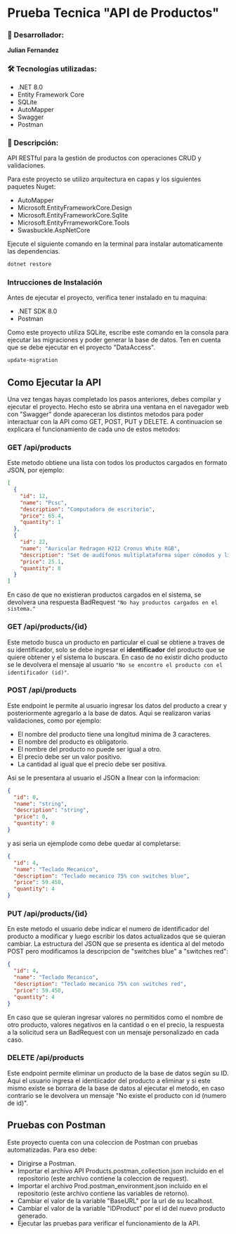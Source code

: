# Prueba Tecnica "API de Productos"
### 📌 Desarrollador: 
**Julian Fernandez**

### 🛠️ Tecnologías utilizadas: 
- .NET 8.0 
- Entity Framework Core
- SQLite
- AutoMapper
- Swagger
- Postman

###  📖 Descripción: 
API RESTful para la gestión de productos con operaciones CRUD y validaciones. 

Para este proyecto se utilizo arquitectura en capas y los siguientes paquetes Nuget:
- AutoMapper
- Microsoft.EntityFrameworkCore.Design
- Microsoft.EntityFrameworkCore.Sqlite
- Microsoft.EntityFrrameworkCore.Tools
- Swasbuckle.AspNetCore

Ejecute el siguiente comando en la terminal para instalar automaticamente las dependencias.
```html
dotnet restore
```

### Intrucciones de Instalación
Antes de ejecutar el proyecto, verifica tener instalado en tu maquina:
- .NET SDK 8.0
- Postman

Como este proyecto utiliza SQLite, escribe este comando en la consola para ejecutar las migraciones y poder generar la base de datos. Ten en cuenta que se debe ejecutar en el proyecto "DataAccess".
```html
update-migration
```

## Como Ejecutar la API

Una vez tengas hayas completado los pasos anteriores, debes compilar y ejecutar el proyecto.
Hecho esto se abrira una ventana en el navegador web con "Swagger" donde apareceran los distintos metodos para poder interactuar con la API como GET, POST, PUT y DELETE. A continuacion se explicara el funcionamiento de cada uno de estos metodos:

### GET /api/products
Este metodo obtiene una lista con todos los productos cargados en formato JSON, por ejemplo:
```json
[
  {
    "id": 12,
    "name": "Pcsc",
    "description": "Computadora de escritorio",
    "price": 65.4,
    "quantity": 1
  },
  {
    "id": 22,
    "name": "Auricular Redragon H212 Cronus White RGB",
    "description": "Set de audífonos multiplataforma súper cómodos y livianos, con una calidad de sonido capaz de crear una atmósfera plenamente inmersiva.",
    "price": 25.1,
    "quantity": 8
  }
]
```
En caso de que no existieran productos cargados en el sistema, se devolvera una respuesta BadRequest `"No hay productos cargados en el sistema."`

### GET /api/products/{id}
Este metodo busca un producto en particular el cual se obtiene a traves de su identificador, solo se debe ingresar el **identificador** del producto que se quiere obtener y el sistema lo buscara. En caso de no existir dicho producto se le devolvera el mensaje al usuario `"No se encontro el producto con el identificador (id)"`.

### POST /api/products
Este endpoint le permite al usuario ingresar los datos del producto a crear y posteriormente agregarlo a la base de datos. Aqui se realizaron varias validaciones, como por ejemplo:
- El nombre del producto tiene una longitud minima de 3 caracteres.
- El nombre del producto es obligatorio.
- El nombre del producto no puede ser igual a otro.
- El precio debe ser un valor positivo.
- La cantidad al igual que el precio debe ser positiva.

Asi se le presentara al usuario el JSON a llnear con la informacion:
```json
{
  "id": 0,
  "name": "string",
  "description": "string",
  "price": 0,
  "quantity": 0
}
```
y asi seria un ejemplode como debe quedar al completarse:

```json
{
  "id": 4,
  "name": "Teclado Mecanico",
  "description": "Teclado mecanico 75% con switches blue",
  "price": 59.450,
  "quantity": 4
}
```

### PUT /api/products/{id}
En este metodo el usuario debe indicar el numero de identificador del producto a modificar y luego escribir los datos actualizados que se quieran cambiar.
La estructura del JSON que se presenta es identica al del metodo POST pero modificamos la descripcion de "switches blue" a "switches red":

```json
{
  "id": 4,
  "name": "Teclado Mecanico",
  "description": "Teclado mecanico 75% con switches red",
  "price": 59.450,
  "quantity": 4
}
```
En caso que se quieran ingresar valores no permitidos como el nombre de otro producto, valores negativos en la cantidad o en el precio, la respuesta a la solicitud sera un BadRequest con un mensaje personalizado en cada caso.

### DELETE /api/products
Este endpoint permite eliminar un producto de la base de datos según su ID. Aqui el usuario ingresa el identiicador del producto a eliminar y si este mismo existe se borrara de la base de datos al ejecutar el metodo, en caso contrario se le devolvera un mensaje "No existe el producto con id (numero de id)".

## Pruebas con Postman
Este proyecto cuenta con una coleccion de Postman con pruebas automatizadas. Para eso debe:
- Dirigirse a Postman.
- Importar el archivo API Products.postman_collection.json incluido en el repositorio (este archivo contiene la coleccion de request).
- Importar el archivo Prod.postman_environment.json incluido en el repositorio (este archivo contiene las variables de retorno).
- Cambiar el valor de la variable "BaseURL" por la url de su localhost.
- Cambiar el valor de la variable "IDProduct" por el id del nuevo producto generado.
- Ejecutar las pruebas para verificar el funcionamiento de la API.
